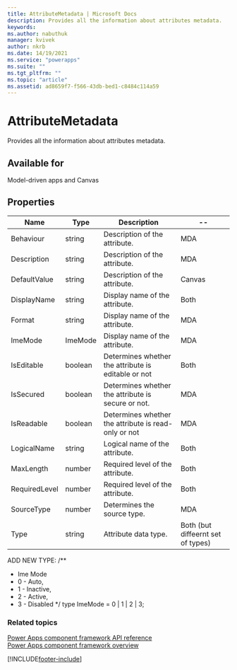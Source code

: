 ```yaml
---
title: AttributeMetadata | Microsoft Docs
description: Provides all the information about attributes metadata.
keywords:
ms.author: nabuthuk
manager: kvivek
author: nkrb
ms.date: 14/19/2021
ms.service: "powerapps"
ms.suite: ""
ms.tgt_pltfrm: ""
ms.topic: "article"
ms.assetid: ad8659f7-f566-43db-bed1-c8484c114a59
---
```


# AttributeMetadata

Provides all the information about attributes metadata.

## Available for

Model-driven apps and Canvas

## Properties

| Name          | Type    | Description                                          | --                                |
| ------------- | ------- | ---------------------------------------------------- | --------------------------------- |
| Behaviour     | string  | Description of the attribute.                        | MDA                               |
| Description   | string  | Description of the attribute.                        | MDA                               |
| DefaultValue  | string  | Description of the attribute.                        | Canvas                            |
| DisplayName   | string  | Display name of the attribute.                       | Both                              |
| Format        | string  | Display name of the attribute.                       | MDA                               |
| ImeMode       | ImeMode | Display name of the attribute.                       | MDA                               |
| IsEditable    | boolean | Determines whether the attribute is editable or not  | Both                              |
| IsSecured     | boolean | Determines whether the attribute is secure or not.   | MDA                               |
| IsReadable    | boolean | Determines whether the attribute is read-only or not | MDA                               |
| LogicalName   | string  | Logical name of the attribute.                       | Both                              |
| MaxLength     | number  | Required level of the attribute.                     | Both                              |
| RequiredLevel | number  | Required level of the attribute.                     | Both                              |
| SourceType    | number  | Determines the source type.                          | MDA                               |
| Type          | string  | Attribute data type.                                 | Both (but diffeernt set of types) |

ADD NEW TYPE:
/\*\*

- Ime Mode
- 0 - Auto,
- 1 - Inactive,
- 2 - Active,
- 3 - Disabled
  \*/
  type ImeMode = 0 | 1 | 2 | 3;

### Related topics

[Power Apps component framework API reference](../reference/index.md)<br/>
[Power Apps component framework overview](../overview.md)

[!INCLUDE[footer-include](../../../includes/footer-banner.md)]
